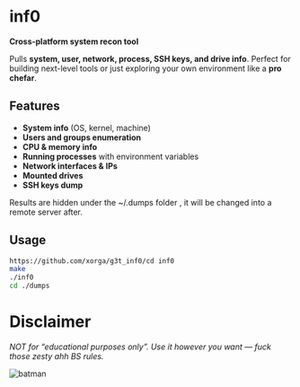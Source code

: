 # **inf0**

**Cross-platform system recon tool**

Pulls **system, user, network, process, SSH keys, and drive info**. Perfect for building next-level tools or just exploring your own environment like a **pro chefar**.

## **Features**

- **System info** (OS, kernel, machine)  
- **Users and groups enumeration**  
- **CPU & memory info**  
- **Running processes** with environment variables  
- **Network interfaces & IPs**  
- **Mounted drives**  
- **SSH keys dump**  

Results are hidden under the ~/.dumps folder , it will be changed into a remote server after.
## **Usage**

```bash
https://github.com/xorga/g3t_inf0/cd inf0
make
./inf0
cd ./dumps
```
# Disclaimer

*NOT for “educational purposes only”. Use it however you want — fuck those zesty ahh BS rules.*

![batman](https://media4.giphy.com/media/v1.Y2lkPTc5MGI3NjExbTdtbjh4MG52aHVhdXB0cnVoNW5ubWx0YmNjaHZxbDk2dndwd3l5ZiZlcD12MV9pbnRlcm5hbF9naWZfYnlfaWQmY3Q9Zw/a5viI92PAF89q/giphy.gif)
